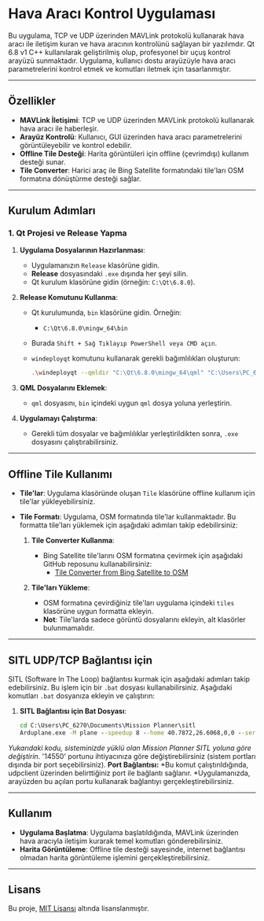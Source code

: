 # Hava Aracı Kontrol Uygulaması

Bu uygulama, TCP ve UDP üzerinden MAVLink protokolü kullanarak hava aracı ile iletişim kuran ve hava aracının kontrolünü sağlayan bir yazılımdır. Qt 6.8 v1 C++ kullanılarak geliştirilmiş olup, profesyonel bir uçuş kontrol arayüzü sunmaktadır. Uygulama, kullanıcı dostu arayüzüyle hava aracı parametrelerini kontrol etmek ve komutları iletmek için tasarlanmıştır.

---

## Özellikler

- **MAVLink İletişimi**: TCP ve UDP üzerinden MAVLink protokolü kullanarak hava aracı ile haberleşir.
- **Arayüz Kontrolü**: Kullanıcı, GUI üzerinden hava aracı parametrelerini görüntüleyebilir ve kontrol edebilir.
- **Offline Tile Desteği**: Harita görüntüleri için offline (çevrimdışı) kullanım desteği sunar.
- **Tile Converter**: Harici araç ile Bing Satellite formatındaki tile'ları OSM formatına dönüştürme desteği sağlar.

---

## Kurulum Adımları

### 1. Qt Projesi ve Release Yapma

1. **Uygulama Dosyalarının Hazırlanması**:
   - Uygulamanızın `Release` klasörüne gidin.
   - **Release** dosyasındaki `.exe` dışında her şeyi silin.
   - Qt kurulum klasörüne gidin (örneğin: `C:\Qt\6.8.0`).

2. **Release Komutunu Kullanma**:
   - Qt kurulumunda, `bin` klasörüne gidin. Örneğin:
     - `C:\Qt\6.8.0\mingw_64\bin`
   - Burada `Shift + Sağ Tıklayıp PowerShell veya CMD açın`.
   - `windeployqt` komutunu kullanarak gerekli bağımlılıkları oluşturun:
   
     ```bash
     .\windeployqt --qmldir "C:\Qt\6.8.0\mingw_64\qml" "C:\Users\PC_6270\Desktop\Enes\QtAndroidInterfaceProject\inteface\build\Desktop_Qt_6_8_0_MinGW_64_bit-Release\release\inteface.exe"
     ```

3. **QML Dosyalarını Eklemek**:
   - `qml` dosyasını, `bin` içindeki uygun `qml` dosya yoluna yerleştirin.

4. **Uygulamayı Çalıştırma**:
   - Gerekli tüm dosyalar ve bağımlılıklar yerleştirildikten sonra, `.exe` dosyasını çalıştırabilirsiniz.

---

## Offline Tile Kullanımı

- **Tile'lar**: Uygulama klasöründe oluşan `Tile` klasörüne offline kullanım için tile'lar yükleyebilirsiniz. 
- **Tile Formatı**: Uygulama, OSM formatında tile'lar kullanmaktadır. Bu formatta tile'ları yüklemek için aşağıdaki adımları takip edebilirsiniz:
  
  1. **Tile Converter Kullanma**:
     - Bing Satellite tile'larını OSM formatına çevirmek için aşağıdaki GitHub reposunu kullanabilirsiniz:
       - [Tile Converter from Bing Satellite to OSM](https://github.com/enescankaya/Tile-Converter-from-BingSattelite-to-the-OSM.git)
     
  2. **Tile'ları Yükleme**:
     - OSM formatına çevirdiğiniz tile'ları uygulama içindeki `tiles` klasörüne uygun formatta ekleyin.
     - **Not**: Tile'larda sadece görüntü dosyalarını ekleyin, alt klasörler bulunmamalıdır.

---
## SITL UDP/TCP Bağlantısı için

SITL (Software In The Loop) bağlantısı kurmak için aşağıdaki adımları takip edebilirsiniz. Bu işlem için bir `.bat` dosyası kullanabilirsiniz. Aşağıdaki komutları `.bat` dosyanıza ekleyin ve çalıştırın:

1. **SITL Bağlantısı için Bat Dosyası**:
   
   ```bat
   cd C:\Users\PC_6270\Documents\Mission Planner\sitl
   Arduplane.exe -M plane --speedup 8 --home 40.7872,26.6068,0,0 --serial0=udpclient:127.0.0.1:14550

*Yukarıdaki kodu, sisteminizde yüklü olan Mission Planner SITL yoluna göre değiştirin*.
'14550' portunu ihtiyacınıza göre değiştirebilirsiniz (sistem portları dışında bir port seçebilirsiniz).
**Port Bağlantısı:**
*Bu komut çalıştırıldığında, udpclient üzerinden belirttiğiniz port ile bağlantı sağlanır.
*Uygulamanızda, arayüzden bu açılan portu kullanarak bağlantıyı gerçekleştirebilirsiniz.

---
## Kullanım

- **Uygulama Başlatma**: Uygulama başlatıldığında, MAVLink üzerinden hava aracıyla iletişim kurarak temel komutları gönderebilirsiniz. 
- **Harita Görüntüleme**: Offline tile desteği sayesinde, internet bağlantısı olmadan harita görüntüleme işlemini gerçekleştirebilirsiniz.

---

## Lisans

Bu proje, [MIT Lisansı](LICENSE) altında lisanslanmıştır.
